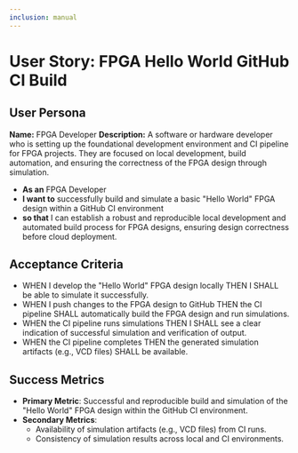 ```yaml
---
inclusion: manual
---
```


# User Story: FPGA Hello World GitHub CI Build

## User Persona

**Name:** FPGA Developer
**Description:** A software or hardware developer who is setting up the foundational development environment and CI pipeline for FPGA projects. They are focused on local development, build automation, and ensuring the correctness of the FPGA design through simulation.

- **As an** FPGA Developer
- **I want to** successfully build and simulate a basic "Hello World" FPGA design within a GitHub CI environment
- **so that** I can establish a robust and reproducible local development and automated build process for FPGA designs, ensuring design correctness before cloud deployment.

## Acceptance Criteria

- WHEN I develop the "Hello World" FPGA design locally THEN I SHALL be able to simulate it successfully.
- WHEN I push changes to the FPGA design to GitHub THEN the CI pipeline SHALL automatically build the FPGA design and run simulations.
- WHEN the CI pipeline runs simulations THEN I SHALL see a clear indication of successful simulation and verification of output.
- WHEN the CI pipeline completes THEN the generated simulation artifacts (e.g., VCD files) SHALL be available.

## Success Metrics

- **Primary Metric**: Successful and reproducible build and simulation of the "Hello World" FPGA design within the GitHub CI environment.
- **Secondary Metrics**:
    - Availability of simulation artifacts (e.g., VCD files) from CI runs.
    - Consistency of simulation results across local and CI environments.
